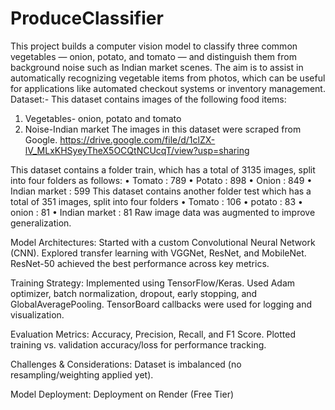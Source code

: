 # ProduceClassifier
This project builds a computer vision model to classify three common vegetables — onion, potato, and tomato — and distinguish them from background noise such as Indian market scenes. The aim is to assist in automatically recognizing vegetable items from photos, which can be useful for applications like automated checkout systems or inventory management.
Dataset:-
This dataset contains images of the following food items: 
1. Vegetables- onion, potato and tomato
2. Noise-Indian market
The images in this dataset were scraped from Google.
https://drive.google.com/file/d/1clZX-lV_MLxKHSyeyTheX5OCQtNCUcqT/view?usp=sharing

This dataset contains a folder train, which has a total of 3135 images, split into four folders as follows:
•	Tomato : 789
•	Potato : 898
•	Onion : 849
•	Indian market : 599
This dataset contains another folder test which has a total of 351 images, split into four folders
•	Tomato : 106
•	potato : 83
•	onion : 81
•	Indian market : 81
Raw image data was augmented to improve generalization.

Model Architectures:
Started with a custom Convolutional Neural Network (CNN).
Explored transfer learning with VGGNet, ResNet, and MobileNet.
ResNet-50 achieved the best performance across key metrics.

Training Strategy:
Implemented using TensorFlow/Keras.
Used Adam optimizer, batch normalization, dropout, early stopping, and GlobalAveragePooling.
TensorBoard callbacks were used for logging and visualization.

Evaluation Metrics:
Accuracy, Precision, Recall, and F1 Score.
Plotted training vs. validation accuracy/loss for performance tracking.

Challenges & Considerations:
Dataset is imbalanced (no resampling/weighting applied yet).

Model Deployment:
Deployment on Render (Free Tier)
